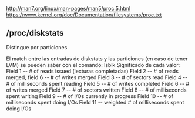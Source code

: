 http://man7.org/linux/man-pages/man5/proc.5.html
https://www.kernel.org/doc/Documentation/filesystems/proc.txt


## /proc/diskstats

Distingue por particiones

El match entre las entradas de diskstats y las particiones (en caso de tener LVM) se pueden saber con el comando: lsblk
Significado de cada valor:
Field 1 -- # of reads issued (lecturas completadas)
Field 2 -- # of reads merged, field 6 -- # of writes merged
Field 3 -- # of sectors read
Field 4 -- # of milliseconds spent reading
Field 5 -- # of writes completed
Field 6 -- # of writes merged
Field 7 -- # of sectors written
Field 8 -- # of milliseconds spent writing
Field 9 -- # of I/Os currently in progress
Field 10 -- # of milliseconds spent doing I/Os
Field 11 -- weighted # of milliseconds spent doing I/Os 
